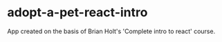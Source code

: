 # adopt-a-pet-react-intro

App created on the basis of Brian Holt's 'Complete intro to react' course.
